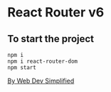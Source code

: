 # React Router v6

## To start the project
```
npm i
npm i react-router-dom
npm start
```

[By Web Dev Simplified](https://www.youtube.com/watch?v=Ul3y1LXxzdU)